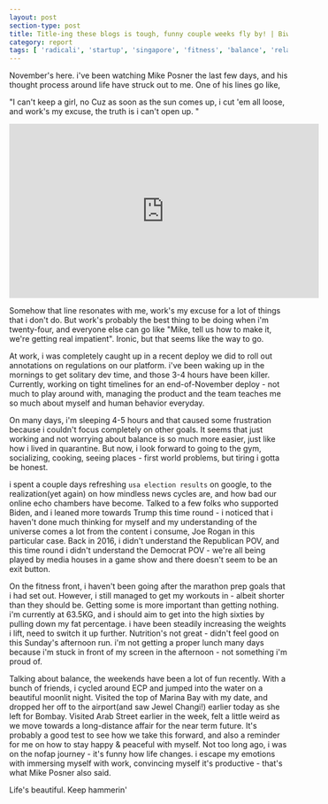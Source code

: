 ```yaml
---
layout: post
section-type: post
title: Title-ing these blogs is tough, funny couple weeks fly by! | Biweekly Report 217-218
category: report
tags: [ 'radicali', 'startup', 'singapore', 'fitness', 'balance', 'relationships' ]
---
```


November's here. i've been watching Mike Posner the last few days, and his thought process around life have struck out to me. One of his lines go like,

"I can't keep a girl, no
Cuz as soon as the sun comes up,
i cut 'em all loose, 
and work's my excuse,
the truth is i can't open up.
"

<iframe width="560" height="315" src="https://www.youtube.com/embed/p1zrweVN4l4" frameborder="0" allow="accelerometer; autoplay; clipboard-write; encrypted-media; gyroscope; picture-in-picture" allowfullscreen></iframe>

Somehow that line resonates with me, work's my excuse for a lot of things that i don't do. But work's probably the best thing to be doing when i'm twenty-four, and everyone else can go like "Mike, tell us how to make it, we're getting real impatient". Ironic, but that seems like the way to go.

At work, i was completely caught up in a recent deploy we did to roll out annotations on regulations on our platform. i've been waking up in the mornings to get solitary dev time, and those 3-4 hours have been killer. Currently, working on tight timelines for an end-of-November deploy - not much to play around with, managing the product and the team teaches me so much about myself and human behavior everyday.

On many days, i'm sleeping 4-5 hours and that caused some frustration because i couldn't focus completely on other goals. It seems that just working and not worrying about balance is so much more easier, just like how i lived in quarantine. But now, i look forward to going to the gym, socializing, cooking, seeing places - first world problems, but tiring i gotta be honest.

i spent a couple days refreshing `usa election results` on google, to the realization(yet again) on how mindless news cycles are, and how bad our online echo chambers have become. Talked to a few folks who supported Biden, and i leaned more towards Trump this time round - i noticed that i haven't done much thinking for myself and my understanding of the universe comes a lot from the content i consume, Joe Rogan in this particular case. Back in 2016, i didn't understand the Republican POV, and this time round i didn't understand the Democrat POV - we're all being played by media houses in a game show and there doesn't seem to be an exit button.

On the fitness front, i haven't been going after the marathon prep goals that i had set out. However, i still managed to get my workouts in - albeit shorter than they should be. Getting some is more important than getting nothing. i'm currently at 63.5KG, and i should aim to get into the high sixties by pulling down my fat percentage. i have been steadily increasing the weights i lift, need to switch it up further. Nutrition's not great - didn't feel good on this Sunday's afternoon run. i'm not getting a proper lunch many days because i'm stuck in front of my screen in the afternoon - not something i'm proud of.

Talking about balance, the weekends have been a lot of fun recently. With a bunch of friends, i cycled around ECP and jumped into the water on a beautiful moonlit night. Visited the top of Marina Bay with my date, and dropped her off to the airport(and saw Jewel Changi!) earlier today as she left for Bombay. Visited Arab Street earlier in the week, felt a little weird as we move towards a long-distance affair for the near term future. It's probably a good test to see how we take this forward, and also a reminder for me on how to stay happy & peaceful with myself. Not too long ago, i was on the nofap journey - it's funny how life changes. i escape my emotions with immersing myself with work, convincing myself it's productive - that's what Mike Posner also said.

Life's beautiful. Keep hammerin' 